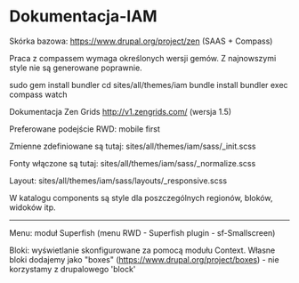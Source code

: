 # Dokumentacja-IAM

Skórka bazowa:
https://www.drupal.org/project/zen
(SAAS + Compass)

Praca z compassem wymaga określonych wersji gemów. Z najnowszymi style nie są generowane poprawnie.

sudo gem install bundler
cd sites/all/themes/iam
bundle install
bundler exec compass watch

Dokumentacja Zen Grids
http://v1.zengrids.com/ (wersja 1.5)

Preferowane podejście RWD: mobile first

Zmienne zdefiniowane są tutaj: sites/all/themes/iam/sass/_init.scss

Fonty włączone są tutaj: sites/all/themes/iam/sass/_normalize.scss

Layout: sites/all/themes/iam/sass/layouts/_responsive.scss

W katalogu components są style dla poszczególnych regionów, bloków, widoków itp.

--------------------------------------------------------------------------------------

Menu: moduł Superfish (menu RWD - Superfish plugin - sf-Smallscreen)

Bloki: wyświetlanie skonfigurowane za pomocą modułu Context. Własne bloki dodajemy jako "boxes" (https://www.drupal.org/project/boxes) - nie korzystamy z drupalowego 'block'
